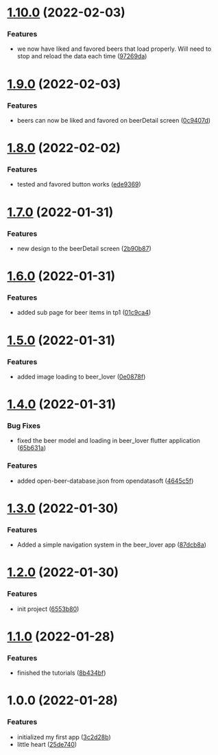 # [1.10.0](https://github.com/LazyKeru/UV-AMSE-DWM/compare/v1.9.0...v1.10.0) (2022-02-03)


### Features

* we now have liked and favored beers that load properly. Will need to stop and reload the data each time ([97269da](https://github.com/LazyKeru/UV-AMSE-DWM/commit/97269da4d62e38212b222186d5e0a50946e9fee2))

# [1.9.0](https://github.com/LazyKeru/UV-AMSE-DWM/compare/v1.8.0...v1.9.0) (2022-02-03)


### Features

* beers can now be liked and favored on beerDetail screen ([0c9407d](https://github.com/LazyKeru/UV-AMSE-DWM/commit/0c9407d5c59c364a22024ded880ac8939f7c80dc))

# [1.8.0](https://github.com/LazyKeru/UV-AMSE-DWM/compare/v1.7.0...v1.8.0) (2022-02-02)


### Features

* tested and favored button works ([ede9369](https://github.com/LazyKeru/UV-AMSE-DWM/commit/ede9369fc5b4a70d0859dd218edbd0d86856ce3b))

# [1.7.0](https://github.com/LazyKeru/UV-AMSE-DWM/compare/v1.6.0...v1.7.0) (2022-01-31)


### Features

* new design to the beerDetail screen ([2b90b87](https://github.com/LazyKeru/UV-AMSE-DWM/commit/2b90b87af98cfa053617ce0f2f8642d0e2dc5acc))

# [1.6.0](https://github.com/LazyKeru/UV-AMSE-DWM/compare/v1.5.0...v1.6.0) (2022-01-31)


### Features

* added sub page for beer items in tp1 ([01c9ca4](https://github.com/LazyKeru/UV-AMSE-DWM/commit/01c9ca4d32ad470770ff01fb0bb98b348d28efb4))

# [1.5.0](https://github.com/LazyKeru/UV-AMSE-DWM/compare/v1.4.0...v1.5.0) (2022-01-31)


### Features

* added image loading to beer_lover ([0e0878f](https://github.com/LazyKeru/UV-AMSE-DWM/commit/0e0878fdc0d8ea17aa6cf3e4a0fe7710b94f11af))

# [1.4.0](https://github.com/LazyKeru/UV-AMSE-DWM/compare/v1.3.0...v1.4.0) (2022-01-31)


### Bug Fixes

* fixed the beer model and loading in beer_lover flutter application ([65b631a](https://github.com/LazyKeru/UV-AMSE-DWM/commit/65b631a54c01ce321d05e10c99901879bcdde058))


### Features

* added open-beer-database.json from opendatasoft ([4645c5f](https://github.com/LazyKeru/UV-AMSE-DWM/commit/4645c5f79d4a558cc2c78789da692b9709c28e22))

# [1.3.0](https://github.com/LazyKeru/UV-AMSE-DWM/compare/v1.2.0...v1.3.0) (2022-01-30)


### Features

* Added a simple navigation system in the beer_lover app ([87dcb8a](https://github.com/LazyKeru/UV-AMSE-DWM/commit/87dcb8a090af1bc7fed1e47c7dfa3f34e8361c71))

# [1.2.0](https://github.com/LazyKeru/UV-AMSE-DWM/compare/v1.1.0...v1.2.0) (2022-01-30)


### Features

* init project ([6553b80](https://github.com/LazyKeru/UV-AMSE-DWM/commit/6553b803fb7a0d2875be73852b57ef406317ef04))

# [1.1.0](https://github.com/LazyKeru/UV-AMSE-DWM/compare/v1.0.0...v1.1.0) (2022-01-28)


### Features

* finished the tutorials ([8b434bf](https://github.com/LazyKeru/UV-AMSE-DWM/commit/8b434bfa824bbc10104fbf04b17bcd6754094062))

# 1.0.0 (2022-01-28)


### Features

* initialized my first app ([3c2d28b](https://github.com/LazyKeru/UV-AMSE-DWM/commit/3c2d28b64662f52d2713450c5a1f8c5c0669ebf4))
* little heart ([25de740](https://github.com/LazyKeru/UV-AMSE-DWM/commit/25de740320b08791c802ebf60be37c02052babf1))
